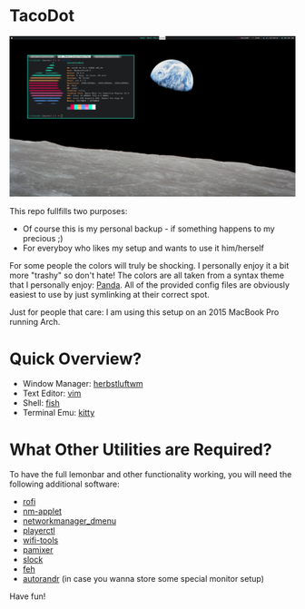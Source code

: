 # TacoDot

![Overview](doc/overview_mac.png)

This repo fullfills two purposes:
* Of course this is my personal backup - if something happens to my precious ;)
* For everyboy who likes my setup and wants to use it him/herself

For some people the colors will truly be shocking. I personally enjoy it a bit
more "trashy" so don't hate! The colors are all taken from a syntax theme that I
personally enjoy: [Panda](https://panda.siamak.work/). All of the provided
config files are obviously easiest to use by just symlinking at their correct
spot.

Just for people that care: I am using this setup on an 2015 MacBook Pro running
Arch.

# Quick Overview?
* Window Manager: [herbstluftwm](https://herbstluftwm.org/)
* Text Editor: [vim]()
* Shell: [fish](https://fishshell.com/)
* Terminal Emu: [kitty](https://github.com/kovidgoyal/kitty)

# What Other Utilities are Required?
To have the full lemonbar and other functionality working, you will need the
following additional software:

* [rofi](https://github.com/DaveDavenport/rofi)
* [nm-applet](https://wiki.archlinux.org/index.php/NetworkManager)
* [networkmanager_dmenu](https://github.com/firecat53/networkmanager-dmenu)
* [playerctl](https://github.com/acrisci/playerctl)
* [wifi-tools](https://hewlettpackard.github.io/wireless-tools/Tools.html)
* [pamixer](https://github.com/cdemoulins/pamixer)
* [slock](https://tools.suckless.org/slock/)
* [feh](https://feh.finalrewind.org/)
* [autorandr](https://github.com/phillipberndt/autorandr) (in case you wanna
    store some special monitor setup)

Have fun!
